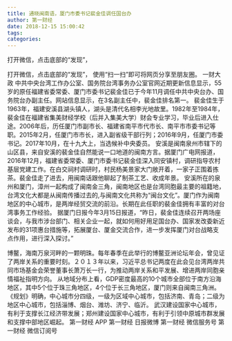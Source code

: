 ```yaml
---
title: 通晓闽南语，厦门市委书记裴金佳调任国台办
author: 第一财经
date: 2018-12-15 15:00:42
tags: 
categories: 
---
```

打开微信，点击底部的“发现”，
<!-- more -->
打开微信，点击底部的“发现”，
使用“扫一扫”即可将网页分享至朋友圈。
一财大政
中共中央台湾工作办公室、国务院台湾事务办公室官网近期更新信息显示，55岁的原任福建省委常委、厦门市委书记裴金佳已于今年11月调任中共中央台办、国务院台办副主任。网站信息显示，在3名副主任中，裴金佳排名第一。
裴金佳生于1963年，福建安溪县湖头镇人，湖头是清代名相李光地故里。1982年至1984年，裴金佳在福建省集美财经学校（后并入集美大学）财会专业学习，毕业后进入仕途。2006年后，历任厦门市副市长、福建省南平市代市长、南平市市委书记等职。2015年2月，任厦门市市长，进入副省级干部行列；2016年9月，任厦门市委书记。2017年10月，在十九大上，当选候补中央委员。
安溪是闽南泉州市辖下的山区县，来自安溪的裴金佳自然能说一口地道的闽南方言。据厦门广电网报道，2016年12月，福建省委常委、厦门市委书记裴金佳深入同安镇村，调研指导农村基层党建工作。在白交祠村调研时，村民杨美景家大门敞开着，一家子正围着拣茶。裴金佳走了进去，用闽南话跟他聊起了制茶工艺、收成年景。
安溪所在的泉州和厦门，漳州一起构成了闽南金三角，闽南地区也是台湾同胞最主要的祖籍地，台湾文化大都是从闽南传播过去的,与闽南文化共称为“闽台文化”。厦门作为闽南地区的中心城市，是两岸经贸交流的前沿。长期在此任职的裴金佳拥有丰富的对台湾事务工作经验。
据厦门日报今年3月15日报道，“昨日，裴金佳连续召开两场座谈会，与我市涉台部门、相关企业一起，就如何用好用足国台办、国家发改委新近发布的31项惠台措施等，拓展厦台、厦金交流合作，进一步发挥厦门对台战略支点作用，进行深入探讨。”
 
 
博鳌，海南万泉河畔的一颗明珠。每年春季在此举行的博鳌亚洲论坛年会，曾见证了两岸关系的重要时刻。２０１３年以来，习近平总书记两度在此会见台湾两岸共同市场基金会荣誉董事长萧万长一行，为推动两岸关系和平发展、增进两岸同胞亲情福祉指明方向。
从地域分布上看，GDP密度最高的10个城市全部位于南方沿海地区，其中5个位于珠三角地区，4个位于长三角地区，厦门则来自闽南三角洲。
《规划》明确，中心城市分四级，一级为区域中心城市，包括济南、青岛；二级为地区中心城市，包括淄博、烟台、潍坊、济宁、临沂。
武汉建设国家中心城市，有利于支撑长江经济带发展；郑州建设国家中心城市，有利于引领中原城市群发展和支撑中部地区崛起。
第一财经
APP
第一财经
日报微博
第一财经
微信服务号
第一财经
微信订阅号
